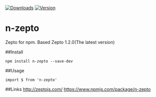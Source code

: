 
<a href="https://www.npmjs.com/package/n-zepto"> <img src="https://img.shields.io/badge/downloads-135%2Fmonth-brightgreen.svg" alt="Downloads"></a>
<a href="https://www.npmjs.com/package/n-zepto"> <img src="https://img.shields.io/badge/npm-v1.2.0-blue.svg" alt="Version"></a>

# n-zepto
Zepto for npm.
Based Zepto 1.2.0(The latest version)

##Install

`npm install n-zepto --save-dev`

##Usage

`import $ from 'n-zepto'`

##Links
http://zeptojs.com/
https://www.npmjs.com/package/n-zepto